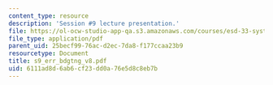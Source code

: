 ```yaml
---
content_type: resource
description: 'Session #9 lecture presentation.'
file: https://ol-ocw-studio-app-qa.s3.amazonaws.com/courses/esd-33-systems-engineering-summer-2004/6111ad8d6ab6cf23dd0a76e5d8c8eb7b_s9_err_bdgtng_v8.pdf
file_type: application/pdf
parent_uid: 25becf99-76ac-d2ec-7da8-f177ccaa23b9
resourcetype: Document
title: s9_err_bdgtng_v8.pdf
uid: 6111ad8d-6ab6-cf23-dd0a-76e5d8c8eb7b
---
```

